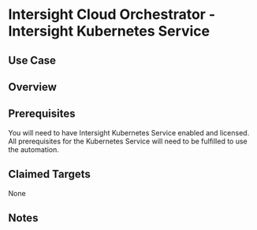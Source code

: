 # Intersight Cloud Orchestrator - Intersight Kubernetes Service

## Use Case

## Overview


## Prerequisites
You will need to have Intersight Kubernetes Service enabled and licensed. All prerequisites for the Kubernetes Service will need to be fulfilled to use the automation.


## Claimed Targets
None


## Notes
